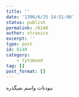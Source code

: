 ```yaml
---
title: ''
date: '1396/6/25 14:51:00'
status: publish
permalink: /6140
author: straxico
excerpt: ''
type: post
id: 6140
category:
    - tytomood
tag: []
post_format: []
---
```

نبودنات واسم نمیگذره